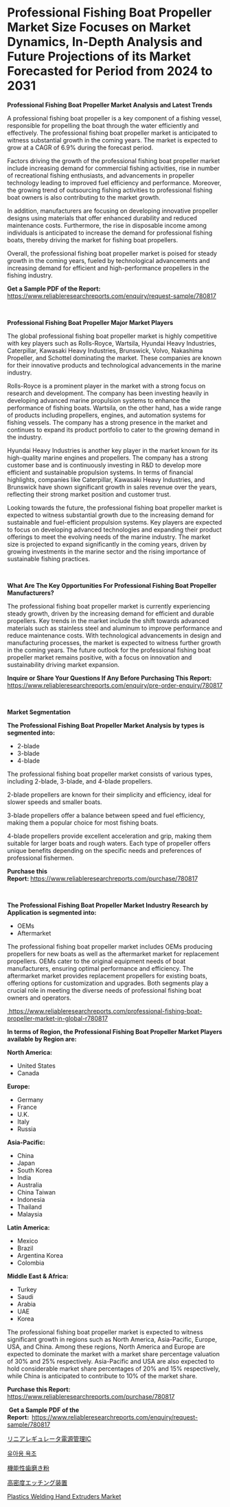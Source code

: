 <p><h1>Professional Fishing Boat Propeller Market Size Focuses on Market Dynamics, In-Depth Analysis and Future Projections of its Market Forecasted for Period from 2024 to 2031</h1></p><p><strong>Professional Fishing Boat Propeller Market Analysis and Latest Trends</strong></p>
<p><p>A professional fishing boat propeller is a key component of a fishing vessel, responsible for propelling the boat through the water efficiently and effectively. The professional fishing boat propeller market is anticipated to witness substantial growth in the coming years. The market is expected to grow at a CAGR of 6.9% during the forecast period.</p><p>Factors driving the growth of the professional fishing boat propeller market include increasing demand for commercial fishing activities, rise in number of recreational fishing enthusiasts, and advancements in propeller technology leading to improved fuel efficiency and performance. Moreover, the growing trend of outsourcing fishing activities to professional fishing boat owners is also contributing to the market growth.</p><p>In addition, manufacturers are focusing on developing innovative propeller designs using materials that offer enhanced durability and reduced maintenance costs. Furthermore, the rise in disposable income among individuals is anticipated to increase the demand for professional fishing boats, thereby driving the market for fishing boat propellers.</p><p>Overall, the professional fishing boat propeller market is poised for steady growth in the coming years, fueled by technological advancements and increasing demand for efficient and high-performance propellers in the fishing industry.</p></p>
<p><strong>Get a Sample PDF of the Report:&nbsp;</strong> <a href="https://www.reliableresearchreports.com/enquiry/request-sample/780817">https://www.reliableresearchreports.com/enquiry/request-sample/780817</a></p>
<p>&nbsp;</p>
<p><strong>Professional Fishing Boat Propeller Major Market Players</strong></p>
<p><p>The global professional fishing boat propeller market is highly competitive with key players such as Rolls-Royce, Wartsila, Hyundai Heavy Industries, Caterpillar, Kawasaki Heavy Industries, Brunswick, Volvo, Nakashima Propeller, and Schottel dominating the market. These companies are known for their innovative products and technological advancements in the marine industry.</p><p>Rolls-Royce is a prominent player in the market with a strong focus on research and development. The company has been investing heavily in developing advanced marine propulsion systems to enhance the performance of fishing boats. Wartsila, on the other hand, has a wide range of products including propellers, engines, and automation systems for fishing vessels. The company has a strong presence in the market and continues to expand its product portfolio to cater to the growing demand in the industry.</p><p>Hyundai Heavy Industries is another key player in the market known for its high-quality marine engines and propellers. The company has a strong customer base and is continuously investing in R&D to develop more efficient and sustainable propulsion systems. In terms of financial highlights, companies like Caterpillar, Kawasaki Heavy Industries, and Brunswick have shown significant growth in sales revenue over the years, reflecting their strong market position and customer trust.</p><p>Looking towards the future, the professional fishing boat propeller market is expected to witness substantial growth due to the increasing demand for sustainable and fuel-efficient propulsion systems. Key players are expected to focus on developing advanced technologies and expanding their product offerings to meet the evolving needs of the marine industry. The market size is projected to expand significantly in the coming years, driven by growing investments in the marine sector and the rising importance of sustainable fishing practices.</p></p>
<p>&nbsp;</p>
<p><strong>What Are The Key Opportunities For Professional Fishing Boat Propeller Manufacturers?</strong></p>
<p><p>The professional fishing boat propeller market is currently experiencing steady growth, driven by the increasing demand for efficient and durable propellers. Key trends in the market include the shift towards advanced materials such as stainless steel and aluminum to improve performance and reduce maintenance costs. With technological advancements in design and manufacturing processes, the market is expected to witness further growth in the coming years. The future outlook for the professional fishing boat propeller market remains positive, with a focus on innovation and sustainability driving market expansion.</p></p>
<p><strong>Inquire or Share Your Questions If Any Before Purchasing This Report:</strong> <a href="https://www.reliableresearchreports.com/enquiry/pre-order-enquiry/780817">https://www.reliableresearchreports.com/enquiry/pre-order-enquiry/780817</a></p>
<p>&nbsp;</p>
<p><strong>Market Segmentation</strong></p>
<p><strong>The Professional Fishing Boat Propeller Market Analysis by types is segmented into:</strong></p>
<p><ul><li>2-blade</li><li>3-blade</li><li>4-blade</li></ul></p>
<p><p>The professional fishing boat propeller market consists of various types, including 2-blade, 3-blade, and 4-blade propellers. </p><p>2-blade propellers are known for their simplicity and efficiency, ideal for slower speeds and smaller boats. </p><p>3-blade propellers offer a balance between speed and fuel efficiency, making them a popular choice for most fishing boats. </p><p>4-blade propellers provide excellent acceleration and grip, making them suitable for larger boats and rough waters. Each type of propeller offers unique benefits depending on the specific needs and preferences of professional fishermen.</p></p>
<p><strong>Purchase this Report:&nbsp;</strong><a href="https://www.reliableresearchreports.com/purchase/780817">https://www.reliableresearchreports.com/purchase/780817</a></p>
<p>&nbsp;</p>
<p><strong>The Professional Fishing Boat Propeller Market Industry Research by Application is segmented into:</strong></p>
<p><ul><li>OEMs</li><li>Aftermarket</li></ul></p>
<p><p>The professional fishing boat propeller market includes OEMs producing propellers for new boats as well as the aftermarket market for replacement propellers. OEMs cater to the original equipment needs of boat manufacturers, ensuring optimal performance and efficiency. The aftermarket market provides replacement propellers for existing boats, offering options for customization and upgrades. Both segments play a crucial role in meeting the diverse needs of professional fishing boat owners and operators.</p></p>
<p><a href="https://www.reliableresearchreports.com/professional-fishing-boat-propeller-market-in-global-r780817">&nbsp;https://www.reliableresearchreports.com/professional-fishing-boat-propeller-market-in-global-r780817</a></p>
<p><strong>In terms of Region, the Professional Fishing Boat Propeller Market Players available by Region are:</strong></p>
<p>
    <p> <strong> North America: </strong>
        <ul>
            <li>United States</li>
            <li>Canada</li>
        </ul>
        </p> 
    <p> <strong> Europe: </strong>
        <ul>
            <li>Germany</li>
            <li>France</li>
            <li>U.K.</li>
            <li>Italy</li>
            <li>Russia</li>
        </ul>
        </p> 
    <p> <strong> Asia-Pacific: </strong>
        <ul>
            <li>China</li>
            <li>Japan</li>
            <li>South Korea</li>
            <li>India</li>
            <li>Australia</li>
            <li>China Taiwan</li>
            <li>Indonesia</li>
            <li>Thailand</li>
            <li>Malaysia</li>
        </ul>
        </p> 
    <p> <strong> Latin America: </strong>
        <ul>
            <li>Mexico</li>
            <li>Brazil</li>
            <li>Argentina Korea</li>
            <li>Colombia</li>
        </ul>
        </p> 
    <p> <strong> Middle East & Africa: </strong>
        <ul>
            <li>Turkey</li>
            <li>Saudi</li>
            <li>Arabia</li>
            <li>UAE</li>
            <li>Korea</li>
        </ul>
    </p>
    </p>
<p><p>The professional fishing boat propeller market is expected to witness significant growth in regions such as North America, Asia-Pacific, Europe, USA, and China. Among these regions, North America and Europe are expected to dominate the market with a market share percentage valuation of 30% and 25% respectively. Asia-Pacific and USA are also expected to hold considerable market share percentages of 20% and 15% respectively, while China is anticipated to contribute to 10% of the market share.</p></p>
<p><strong>Purchase this Report: </strong><a href="https://www.reliableresearchreports.com/purchase/780817">https://www.reliableresearchreports.com/purchase/780817</a></p>
<p>&nbsp;<strong>Get a Sample PDF of the Report:&nbsp;&nbsp;</strong><a href="https://www.reliableresearchreports.com/enquiry/request-sample/780817">https://www.reliableresearchreports.com/enquiry/request-sample/780817</a></p>
<p><strong></strong></p>
<p><p><a href="https://github.com/xtkhtofdt934839/Market-Research-Report-List-2/blob/main/7790009110497.md">リニアレギュレータ電源管理IC</a></p><p><a href="https://github.com/konokaryan/Market-Research-Report-List-1/blob/main/9813850105247.md">유아용 욕조</a></p><p><a href="https://medium.com/@lewisbechtelar1964/%E6%A9%9F%E8%83%BD%E6%80%A7%E6%AD%AF%E7%A3%A8%E3%81%8D%E7%B2%89%E5%B8%82%E5%A0%B4%E8%A6%8F%E6%A8%A1-%E5%B8%82%E5%A0%B4%E5%B1%95%E6%9C%9B%E3%81%A8%E5%B8%82%E5%A0%B4%E4%BA%88%E6%B8%AC-2024%E5%B9%B4%E3%81%8B%E3%82%892031%E5%B9%B4-88f0296b06a9">機能性歯磨き粉</a></p><p><a href="https://github.com/ddwcuskozol07187/Market-Research-Report-List-2/blob/main/3504168110498.md">高密度エッチング装置</a></p><p><a href="https://github.com/MaraKoelpin2023/Market-Research-Report-List-1/blob/main/plastics-welding-hand-extruders-market.md">Plastics Welding Hand Extruders Market</a></p></p>
